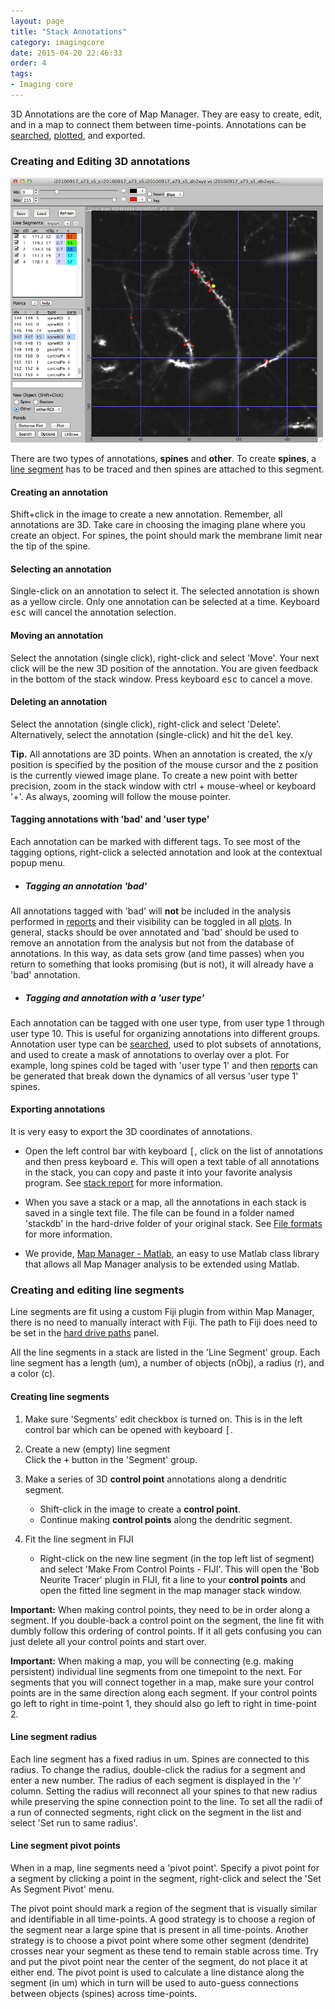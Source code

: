 ```yaml
---
layout: page
title: "Stack Annotations"
category: imagingcore
date: 2015-04-20 22:46:33
order: 4
tags:
- Imaging core
---
```


3D Annotations are the core of Map Manager. They are easy to create, edit, and in a map to connect them between time-points. Annotations can be [searched][6], [plotted][8], and exported.

### Creating and Editing 3D annotations

<IMG class="img-float-right" SRC="images/imagingcore/stack_db.png" WIDTH="500">

There are two types of annotations, **spines** and **other**. To create **spines**, a [line segment](#creating-line-segments) has to be traced and then spines are attached to this segment.
 

#### Creating an annotation

Shift+click in the image to create a new annotation. Remember, all annotations are 3D. Take care in choosing the imaging plane where you create an object. For spines, the point should mark the membrane limit near the tip of the spine.


#### Selecting an annotation

Single-click on an annotation to select it. The selected annotation is shown as a yellow circle. Only one annotation can be selected at a time. Keyboard <kbd>esc</kbd> will cancel the annotation selection.

#### Moving an annotation

Select the annotation (single click), right-click and select 'Move'. Your next click will be the new 3D position of the annotation. You are given feedback in the bottom of the stack window. Press keyboard <kbd>esc</kbd> to cancel a move.

#### Deleting an annotation

Select the annotation (single click), right-click and select 'Delete'. Alternatively, select the annotation (single-click) and hit the <kbd>del</kbd> key.

<p class="tip"><B>Tip.</B> All annotations are 3D points. When an annotation is created, the x/y position is specified by the position of the mouse cursor and the z position is the currently viewed image plane. To create a new point with better precision, zoom in the stack window with ctrl + mouse-wheel or keyboard '+'. As always, zooming will follow the mouse pointer.
</p>

#### Tagging annotations with 'bad' and 'user type'

Each annotation can be marked with different tags. To see most of the tagging options, right-click a selected annotation and look at the contextual popup menu.

 - ##### Tagging an annotation 'bad'
 All annotations tagged with 'bad' will **not** be included in the analysis performed in [reports][11] and their visibility can be toggled in all [plots][8]. In general, stacks should be over annotated and 'bad' should be used to remove an annotation from the analysis but not from the database of annotations. In this way, as data sets grow (and time passes) when you return to something that looks promising (but is not), it will already have a 'bad' annotation.

 - ##### Tagging and annotation with a 'user type'
 Each annotation can be tagged with one user type, from user type 1 through user type 10. This is useful for organizing annotations into different groups. Annotation user type can  be [searched][6], used to plot subsets of annotations, and used to create a mask of annotations to overlay over a plot. For example, long spines cold be taged with 'user type 1' and then [reports][11] can be generated that break down the dynamics of all versus 'user type 1' spines.
 

#### Exporting annotations

It is very easy to export the 3D coordinates of annotations.

 - Open the left control bar with keyboard <kbd>[</kbd>, click on the list of annotations and then press keyboard <kbd>e</kbd>. This will open a text table of all annotations in the stack, you can copy and paste it into your favorite analysis program. See [stack report][11] for more information.

 - When you save a stack or a map, all the annotations in each stack is saved in a single text file. The file can be found in a folder named 'stackdb' in the hard-drive folder of your original stack. See [File formats][10] for more information.

 - We provide, [Map Manager - Matlab][12], an easy to use Matlab class library that allows all Map Manager analysis to be extended using Matlab.


<a id="creating-line-segments"></a>

### Creating and editing line segments

Line segments are fit using a custom Fiji plugin from within Map Manager, there is no need to manually interact with Fiji. The path to Fiji does need to be set in the [hard drive paths][13] panel.

All the line segments in a stack are listed in the 'Line Segment' group. Each line segment has a length (um), a number of objects (nObj), a radius (r), and a color (c).

#### Creating line segments

 1. Make sure 'Segments' edit checkbox is turned on. This is in the left control bar which can be opened with keyboard <kbd>[</kbd>.
 2. Create a new (empty) line segment  
  Click the <kbd>+</kbd> button in the 'Segment' group.
 3. Make a series of 3D **control point** annotations along a dendritic segment.  
    - Shift-click in the image to create a **control point**.
    - Continue making **control points** along the dendritic segment.
  
 4. Fit the line segment in FIJI
    - Right-click on the new line segment (in the top left list of segment) and select 'Make From Control Points - FIJI'. This will open the 'Bob Neurite Tracer' plugin in FIJI, fit a line to your **control points** and open the fitted line segment in the map manager stack window.

**Important:** When making control points, they need to be in order along a segment. If you double-back a control point on the segment, the line fit with dumbly follow this ordering of control points. If it all gets confusing you can just delete all your control points and start over.

**Important:** When making a map, you will be connecting (e.g. making persistent) individual line segments  from one timepoint to the next. For segments that you will connect together in a map, make sure your control points are in the same direction along each segment. If your control points go left to right in time-point 1, they should also go left to right in time-point 2.

#### Line segment radius

Each line segment has a fixed radius in um. Spines are connected to this radius. To change the radius, double-click the radius for a segment and enter a new number. The radius of each segment is displayed in the 'r' column. Setting the radius will reconnect all your spines to that new radius while preserving the spine connection point to the line. To set all the radii of a run of connected segments, right click on the segment in the list and select 'Set run to same radius'.

#### Line segment pivot points

When in a map, line segments need a 'pivot point'. Specify a pivot point for a segment by clicking a point in the segment, right-click and select the 'Set As Segment Pivot' menu.

The pivot point should mark a region of the segment that is visually similar and identifiable in all time-points. A good strategy is to choose a region of the segment near a large spine that is present in all time-points. Another strategy is to choose a pivot point where some other segment (dendrite) crosses near your segment as these tend to remain stable across time. Try and put the pivot point near the center of the segment, do not place it at either end. The pivot point is used to calculate a line distance along the segment (in um) which in turn will be used to auto-guess connections between objects (spines) across time-points.

<div class="print-page-break"></div>



[1]: stack
[2]: stack-browser
[3]: making-a-map
[4]: stackdb-options-panel
[5]: annotating-a-stack
[6]: search-panel
[7]: plot-panel
[8]: map-plot
[10]: file-format
[11]: reports
[12]: map-manager-matlab
[13]: hdd-paths
